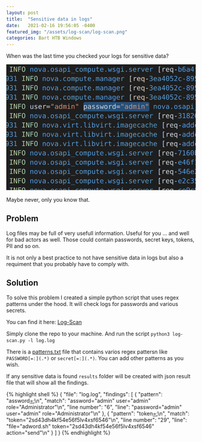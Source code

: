 ```yaml
---
layout: post
title:  "Sensitive data in logs"
date:   2021-02-16 19:56:05 -0400
featured_img: "/assets/log-scan/log-scan.png"
categories: Bart HTB Windows
---
```


When was the last time you checked your logs for sensitive data?

![Log-Scan](/assets/log-scan/log-scan2.png)

Maybe never, only you know that. 

## Problem
Log files may be full of very usefull information. Useful for you ... and well for bad actors as well. Those could contain passwords, secret keys, tokens, PII and so on.

It is not only a best practice to not have sensitive data in logs but also a requiment that you probably have to comply with.

## Solution
To solve this problem I created a simple python script that uses regex patterns under the hood. It will check logs for passwords and various secrets.

You can find it here: [Log-Scan][Log-Scan-Repo]

Simply clone the repo to your machine. And run the script `python3 log-scan.py -l log.log`

There is a [patterns.txt][patterns_file] file that contains varios regex pattersn like `PASSWORD[=:](.*)` or `secret[=:](.*)`. You can add other patterns as you wish.

If any sensitive data is found `results` folder will be created with json result file that will show all the findings.

{% highlight shell %}
{
    "file": "log.log",
    "findings": [
        {
            "pattern": "assword[=:](.*)\n",
            "match": "assword=\"admin\" user=\"admin\" role=\"Administrator\"\n",
            "line number": "6",
            "line": "password=\"admin\" user=\"admin\" role=\"Administrator\"\n"
        },
        {
            "pattern": "token[=:](.*)\n",
            "match": "token=\"2sd43dh4kf54e56f5lv4xsf6546\"\n",
            "line number": "29",
            "line": "file=\"adword.sh\" token=\"2sd43dh4kf54e56f5lv4xsf6546\" action=\"send\"\n"
        }
    ]
}
{% endhighlight %}



[Log-Scan-Repo]: https://github.com/andriyze/log-scan
[patterns_file]: https://github.com/andriyze/log-scan/blob/main/patterns.txt